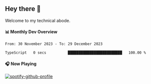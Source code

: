 ## Hey there 👋

Welcome to my technical abode.

#### 📊 Monthly Dev Overview
<!--START_SECTION:waka-->

```txt
From: 30 November 2023 - To: 29 December 2023

TypeScript   0 secs          █████████████████████████   100.00 %
```

<!--END_SECTION:waka-->

#### 🎧 Now Playing

[![spotify-github-profile](https://spotify-github-profile.vercel.app/api/view?uid=james2mid&cover_image=true&theme=natemoo-re)](https://open.spotify.com/user/james2mid?si=2b3baf2b09cb499e)
